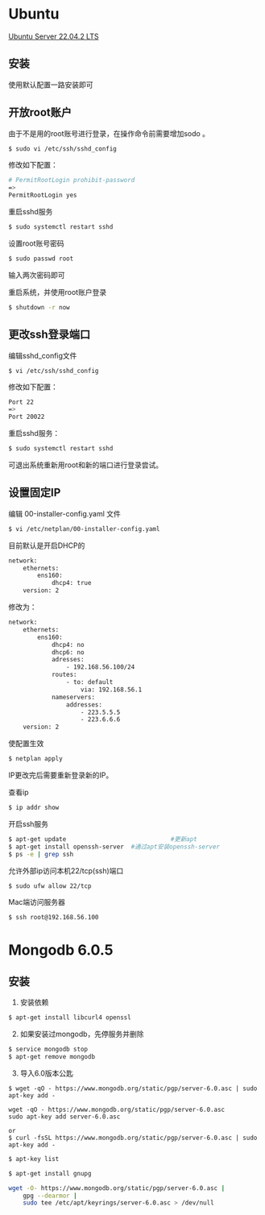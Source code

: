 # Ubuntu

[Ubuntu Server 22.04.2 LTS](https://ubuntu.com/download/server/arm)

## 安装

使用默认配置一路安装即可



## 开放root账户

由于不是用的root账号进行登录，在操作命令前需要增加sodo 。

```sh
$ sudo vi /etc/ssh/sshd_config
```

修改如下配置：

```sh
# PermitRootLogin prohibit-password
=>
PermitRootLogin yes
```

重启sshd服务

```sh
$ sudo systemctl restart sshd
```

设置root账号密码

```sh
$ sudo passwd root
```

输入两次密码即可

重启系统，并使用root账户登录

```sh
$ shutdown -r now
```





## 更改ssh登录端口

编辑sshd_config文件

    $ vi /etc/ssh/sshd_config

修改如下配置：

```sh
Port 22
=>
Port 20022
```

重启sshd服务：

```sh
$ sudo systemctl restart sshd
```

可退出系统重新用root和新的端口进行登录尝试。



## 设置固定IP

编辑 00-installer-config.yaml 文件

```sh
$ vi /etc/netplan/00-installer-config.yaml
```

目前默认是开启DHCP的

```sh
network:
	ethernets:
		ens160:
			dhcp4: true
	version: 2
```

修改为：

```sh
network:
	ethernets:
		ens160:
			dhcp4: no
			dhcp6: no
			adresses:
				- 192.168.56.100/24
			routes:
				- to: default
					via: 192.168.56.1
			nameservers:
				addresses:
					- 223.5.5.5
					- 223.6.6.6
	version: 2
```

使配置生效

```sh
$ netplan apply
```

IP更改完后需要重新登录新的IP。

查看ip

```sh
$ ip addr show
```

开启ssh服务

```sh
$ apt-get update   							 #更新apt
$ apt-get install openssh-server  #通过apt安装openssh-server
$ ps -e | grep ssh 
```

允许外部ip访问本机22/tcp(ssh)端口

```sh
$ sudo ufw allow 22/tcp
```

Mac端访问服务器

```sh
$ ssh root@192.168.56.100
```





# Mongodb 6.0.5

## 安装

1. 安装依赖

```sh
$ apt-get install libcurl4 openssl
```

2. 如果安装过mongodb，先停服务并删除

```sh
$ service mongodb stop
$ apt-get remove mongodb
```

3. 导入6.0版本公匙

```
$ wget -qO - https://www.mongodb.org/static/pgp/server-6.0.asc | sudo apt-key add -

wget -qO - https://www.mongodb.org/static/pgp/server-6.0.asc
sudo apt-key add server-6.0.asc

or
$ curl -fsSL https://www.mongodb.org/static/pgp/server-6.0.asc | sudo apt-key add -
```

```sh
$ apt-key list
```

```sh
$ apt-get install gnupg
```





```bash
wget -O- https://www.mongodb.org/static/pgp/server-6.0.asc |
    gpg --dearmor |
    sudo tee /etc/apt/keyrings/server-6.0.asc > /dev/null
```

































